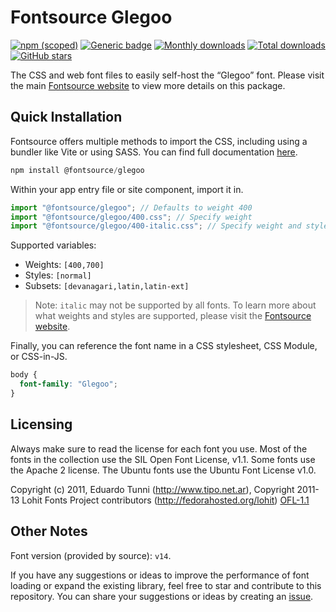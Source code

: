# Fontsource Glegoo

[![npm (scoped)](https://img.shields.io/npm/v/@fontsource/glegoo?color=brightgreen)](https://www.npmjs.com/package/@fontsource/glegoo) [![Generic badge](https://img.shields.io/badge/fontsource-passing-brightgreen)](https://github.com/fontsource/fontsource) [![Monthly downloads](https://badgen.net/npm/dm/@fontsource/glegoo)](https://github.com/fontsource/fontsource) [![Total downloads](https://badgen.net/npm/dt/@fontsource/glegoo)](https://github.com/fontsource/fontsource) [![GitHub stars](https://img.shields.io/github/stars/fontsource/fontsource.svg?style=social&label=Star)](https://github.com/fontsource/fontsource/stargazers)

The CSS and web font files to easily self-host the “Glegoo” font. Please visit the main [Fontsource website](https://fontsource.org/fonts/glegoo) to view more details on this package.

## Quick Installation

Fontsource offers multiple methods to import the CSS, including using a bundler like Vite or using SASS. You can find full documentation [here](https://fontsource.org/docs/getting-started/introduction).

```javascript
npm install @fontsource/glegoo
```

Within your app entry file or site component, import it in.

```javascript
import "@fontsource/glegoo"; // Defaults to weight 400
import "@fontsource/glegoo/400.css"; // Specify weight
import "@fontsource/glegoo/400-italic.css"; // Specify weight and style
```

Supported variables:
- Weights: `[400,700]`
- Styles: `[normal]`
- Subsets: `[devanagari,latin,latin-ext]`

> Note: `italic` may not be supported by all fonts. To learn more about what weights and styles are supported, please visit the [Fontsource website](https://fontsource.org/fonts/glegoo).

Finally, you can reference the font name in a CSS stylesheet, CSS Module, or CSS-in-JS.

```css
body {
  font-family: "Glegoo";
}
```

## Licensing
Always make sure to read the license for each font you use. Most of the fonts in the collection use the SIL Open Font License, v1.1. Some fonts use the Apache 2 license. The Ubuntu fonts use the Ubuntu Font License v1.0.

Copyright (c) 2011, Eduardo Tunni (http://www.tipo.net.ar), Copyright 2011-13 Lohit Fonts Project contributors (http://fedorahosted.org/lohit)
[OFL-1.1](http://scripts.sil.org/OFL)

## Other Notes
Font version (provided by source): `v14`.

If you have any suggestions or ideas to improve the performance of font loading or expand the existing library, feel free to star and contribute to this repository. You can share your suggestions or ideas by creating an [issue](https://github.com/fontsource/fontsource/issues).